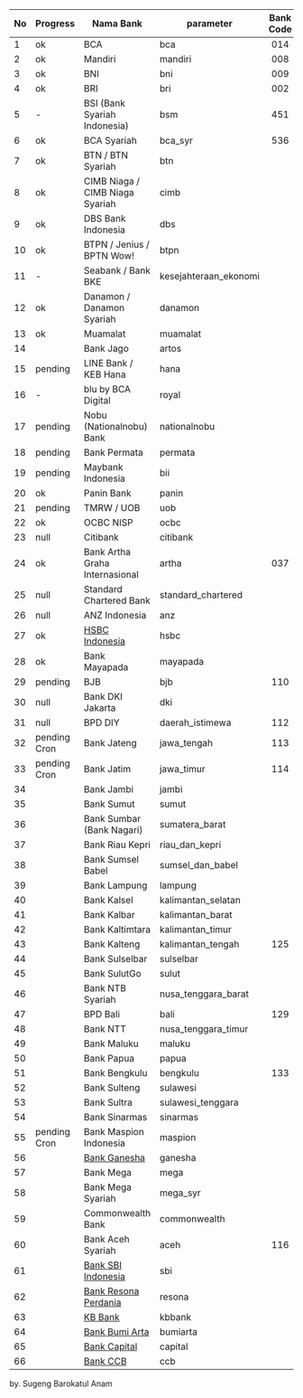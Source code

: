 |No|Progress|Nama Bank |parameter|Bank Code|SWIFT|
|---|---|---|---|:---:|:---:|
|1|ok |BCA	|bca|014|[CENAIDJA](https://swift.cpalytics.workers.dev/ID/CENAIDJA)|
|2|ok |Mandiri	|mandiri|008|[BMRIIDJA](https://swift.cpalytics.workers.dev/ID/BMRIIDJA)|
|3|ok |BNI	|bni|009|[BNINIDJA](https://swift.cpalytics.workers.dev/ID/BNINIDJA)|
|4|ok |BRI	|bri|002|[BRINIDJA](https://swift.cpalytics.workers.dev/ID/BRINIDJA)|
|5|- |BSI (Bank Syariah Indonesia)	|bsm|451|[BSMDIDJA](https://swift.cpalytics.workers.dev/ID/BSMDIDJA)|
|6|ok |BCA Syariah	|bca_syr|536||
|7|ok |BTN / BTN Syariah	|btn||[BTANIDJA](https://swift.cpalytics.workers.dev/ID/BTANIDJA)|
|8|ok |CIMB Niaga / CIMB Niaga Syariah	|cimb||[BNIAIDJA](https://swift.cpalytics.workers.dev/ID/BNIAIDJA)|
|9|ok |DBS Bank Indonesia	|dbs|||
|10|ok |BTPN / Jenius / BPTN Wow!	|btpn||[TAPEIDJ1](https://swift.cpalytics.workers.dev/ID/TAPEIDJ1)|
|11|- |Seabank / Bank BKE	|kesejahteraan_ekonomi|||
|12|ok |Danamon / Danamon Syariah	|danamon||[BDINIDJA](https://swift.cpalytics.workers.dev/ID/BDINIDJA)|
|13|ok |Muamalat	|muamalat||[MUAMIDJ1](https://swift.cpalytics.workers.dev/ID/MUAMIDJ1)|
|14||Bank Jago	|artos|||
|15|pending |LINE Bank / KEB Hana	|hana||[HNBNIDJA](https://swift.cpalytics.workers.dev/ID/HNBNIDJA)|
|16|- |blu by BCA Digital	|royal|||
|17|pending |Nobu (Nationalnobu) Bank	|nationalnobu|||
|18|pending |Bank Permata	|permata||[BBBAIDJA](https://swift.cpalytics.workers.dev/ID/BBBAIDJA)|
|19|pending |Maybank Indonesia	|bii|||
|20|ok |Panin Bank	|panin|||
|21|pending |TMRW / UOB	|uob||[BBIJIDJA](https://swift.cpalytics.workers.dev/ID/BBIJIDJA)|
|22|ok |OCBC NISP	|ocbc||[NISPIDJA](https://swift.cpalytics.workers.dev/ID/NISPIDJA)|
|23|null |Citibank	|citibank|||
|24|ok |Bank Artha Graha Internasional	|artha|037||
|25|null |Standard Chartered Bank	|standard_chartered||[SCBLIDJ](https://swift.cpalytics.workers.dev/ID/SCBLIDJ)|
|26|null |ANZ Indonesia	|anz|||
|27|ok |[HSBC Indonesia](https://www.hsbc.co.id/1/2/id/personal/foreign-exchange/real-time-fx-rates)	|hsbc|||
|28|ok |Bank Mayapada	|mayapada||[MAYAIDJA](https://swift.cpalytics.workers.dev/ID/MAYAIDJA)|
|29|pending |BJB	|bjb|110|[PDJBIDJA](https://swift.cpalytics.workers.dev/ID/PDJBIDJA)|
|30|null |Bank DKI Jakarta	|dki|||
|31|null |BPD DIY	|daerah_istimewa|112||
|32|pending Cron |Bank Jateng	|jawa_tengah|113|[PDJGIDJA](https://swift.cpalytics.workers.dev/ID/PDJGIDJA)|
|33|pending Cron |Bank Jatim	|jawa_timur|114|[BJTMIDJA](https://swift.cpalytics.workers.dev/ID/BJTMIDJA)|
|34||Bank Jambi	|jambi|||
|35||Bank Sumut	|sumut||[PDSUIDSA](https://swift.cpalytics.workers.dev/ID/PDSUIDSA)|
|36||Bank Sumbar (Bank Nagari)	|sumatera_barat||[PDSBIDSP](https://swift.cpalytics.workers.dev/ID/PDSBIDSP)|
|37||Bank Riau Kepri	|riau_dan_kepri||[PDRIIDJA](https://swift.cpalytics.workers.dev/ID/PDRIIDJA)|
|38||Bank Sumsel Babel	|sumsel_dan_babel||[BSSPIDSP](https://swift.cpalytics.workers.dev/ID/BSSPIDSP)|
|39||Bank Lampung	|lampung|||
|40||Bank Kalsel	|kalimantan_selatan|||
|41||Bank Kalbar	|kalimantan_barat|||
|42||Bank Kaltimtara	|kalimantan_timur||[PDKTIDJA](https://swift.cpalytics.workers.dev/ID/PDKTIDJA)|
|43||Bank Kalteng	|kalimantan_tengah|125||
|44||Bank Sulselbar	|sulselbar|||
|45||Bank SulutGo	|sulut|||
|46||Bank NTB Syariah	|nusa_tenggara_barat|||
|47||BPD Bali	|bali|129|[ABALIDBS](https://swift.cpalytics.workers.dev/ID/ABALIDBS)|
|48||Bank NTT	|nusa_tenggara_timur|||
|49||Bank Maluku	|maluku|||
|50||Bank Papua	|papua|||
|51||Bank Bengkulu	|bengkulu|133||
|52||Bank Sulteng	|sulawesi|||
|53||Bank Sultra	|sulawesi_tenggara|||
|54||Bank Sinarmas	|sinarmas||[SBJKIDJA](https://swift.cpalytics.workers.dev/ID/SBJKIDJA)|
|55|pending Cron |Bank Maspion Indonesia	|maspion||[MASDIDJS](https://swift.cpalytics.workers.dev/ID/MASDIDJS)|
|56||[Bank Ganesha](https://www.bankganesha.co.id/)	|ganesha|||
|57||Bank Mega	|mega|||
|58||Bank Mega Syariah	|mega_syr||[BMSIIDJA](https://swift.cpalytics.workers.dev/ID/BMSIIDJA)|
|59||Commonwealth Bank	|commonwealth|||
|60||Bank Aceh Syariah	|aceh|116||
|61||[Bank SBI Indonesia](https://sbiindo.com/exchange_rate) |sbi||[SBIDIDJA](https://swift.cpalytics.workers.dev/ID/SBIDIDJA)|
|62||[Bank Resona Perdania](https://www.perdania.co.id/) |resona||[BPIAIDJA](https://swift.cpalytics.workers.dev/ID/BPIAIDJA)|
|63||[KB Bank](https://kbbank.co.id/currency-info)|kbbank|||
|64||[Bank Bumi Arta](https://www.bankbba.co.id/bumiarta/id/kurs/index) |bumiarta|||
|65||[Bank Capital](https://www.bankcapital.co.id/id)|capital|||
|66||[Bank CCB](https://idn.ccb.com/) |ccb|||

by. Sugeng Barokatul Anam
